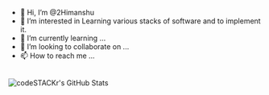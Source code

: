 - 👋 Hi, I’m @2Himanshu
- 👀 I’m interested in Learning various stacks of software and to implement it.
- 🌱 I’m currently learning ...
- 💞️ I’m looking to collaborate on ...
- 📫 How to reach me ...

<!---
2Himanshu/2Himanshu is a ✨ special ✨ repository because its `README.md` (this file) appears on your GitHub profile.
You can click the Preview link to take a look at your changes.
--->



<br />


  <img align="left" alt="codeSTACKr's GitHub Stats" src="https://github-readme-stats.vercel.app/api?username=2Himanshu&show_icons=true&hide_border=true" />


